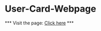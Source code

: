 # User-Card-Webpage

*** Visit the page: [Click here](https://harshalrajnoor.github.io/User-Card-Webpage/) ***